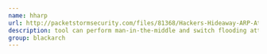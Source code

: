 ```yaml
---
name: hharp
url: http://packetstormsecurity.com/files/81368/Hackers-Hideaway-ARP-Attack-Tool.html
description: tool can perform man-in-the-middle and switch flooding attacks. It has 4 major functions, 3 of which attempt to man-in-the-middle one or more computers on a network with a passive method or flood type method. URL : http://packetstormsecurity.com/files/81368/Hackers-Hideaway-ARP-Attack-Tool.html Groups : blackarch blackarch-networking blackarch-spoof
group: blackarch
---
```


